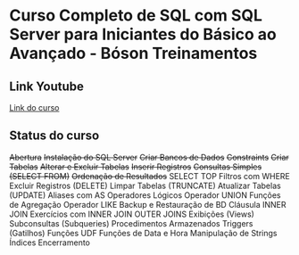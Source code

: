# Curso Completo de SQL com SQL Server para Iniciantes do Básico ao Avançado - Bóson Treinamentos

## Link Youtube

[Link do curso](https://www.youtube.com/watch?v=KOhd3R5kLks)

## Status do curso

~~Abertura~~
~~Instalação do SQL Server~~
~~Criar Bancos de Dados~~
~~Constraints~~
~~Criar Tabelas~~
~~Alterar e Excluir Tabelas~~
~~Inserir Registros~~
~~Consultas Simples (SELECT FROM)~~
~~Ordenação de Resultados~~
SELECT TOP
Filtros com WHERE
Excluir Registros (DELETE)
Limpar Tabelas (TRUNCATE)
Atualizar Tabelas (UPDATE)
Aliases com AS
Operadores Lógicos
Operador UNION
Funções de Agregação
Operador LIKE
Backup e Restauração de BD
Cláusula INNER JOIN
Exercícios com INNER JOIN
OUTER JOINS
Exibições (Views)
Subconsultas (Subqueries)
Procedimentos Armazenados
Triggers (Gatilhos)
Funções UDF
Funções de Data e Hora
Manipulação de Strings
Índices
Encerramento
